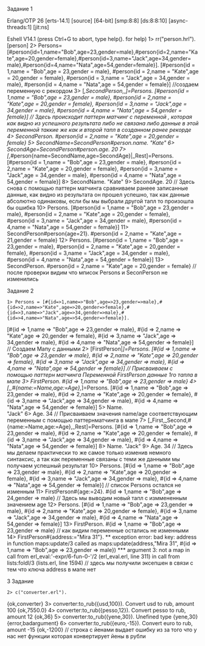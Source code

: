
Задание 1

Erlang/OTP 26 [erts-14.1] [source] [64-bit] [smp:8:8] [ds:8:8:10] [async-threads:1] [jit:ns]

Eshell V14.1 (press Ctrl+G to abort, type help(). for help)
    1> rr("person.hrl").
[person]
    2> Persons=[#person{id=1,name="Bob",age=23,gender=male},#person{id=2,name="Kate",age=20,gender=female},#person{id=3,name="Jack",age=34,gender= male},#person{id=4,name="Nata",age=54,gender=female}].
[#person{id = 1,name = "Bob",age = 23,gender = male},
 #person{id = 2,name = "Kate",age = 20,gender = female},
 #person{id = 3,name = "Jack",age = 34,gender = male},
 #person{id = 4,name = "Nata",age = 54,gender = female}]
        //создаем переменную с рекордом 
    3> [_,SecondPerson,_,_]=Persons.
[#person{id = 1,name = "Bob",age = 23,gender = male},
 #person{id = 2,name = "Kate",age = 20,gender = female},
 #person{id = 3,name = "Jack",age = 34,gender = male},
 #person{id = 4,name = "Nata",age = 54,gender = female}]
        // Здесь происходит паттерн матчинг с переменной , которая как видно из успешного результата либо не связана либо данные в этой переменной таккие же как и второй тапл в созданном ранее рекорде
    4> SecondPerson.
#person{id = 2,name = "Kate",age = 20,gender = female}
    5> SecondName=SecondPerson#person.name.
"Kate"
    6> SecondAge=SecondPerson#person.age.
20
    7> [_,#person{name=SecondName,age=SecondAge}|_Rest]=Persons.
[#person{id = 1,name = "Bob",age = 23,gender = male},
 #person{id = 2,name = "Kate",age = 20,gender = female},
 #person{id = 3,name = "Jack",age = 34,gender = male},
 #person{id = 4,name = "Nata",age = 54,gender = female}]
    8> SecondName.
"Kate"
    9> SecondAge.
20
        // Здесь снова с помощью паттерн матчинга сравниваем ранеее записанные данные, как видно из результата он прошел успешно, так как данные абсолютно одинаковы, если бы мы выбрали другой тапл то произошла бы ошибка
    10> Persons.
[#person{id = 1,name = "Bob",age = 23,gender = male},
 #person{id = 2,name = "Kate",age = 20,gender = female},
 #person{id = 3,name = "Jack",age = 34,gender = male},
 #person{id = 4,name = "Nata",age = 54,gender = female}]
    11> SecondPerson#person{age=21}.
#person{id = 2,name = "Kate",age = 21,gender = female}
    12> Persons.
[#person{id = 1,name = "Bob",age = 23,gender = male},
 #person{id = 2,name = "Kate",age = 20,gender = female},
 #person{id = 3,name = "Jack",age = 34,gender = male},
 #person{id = 4,name = "Nata",age = 54,gender = female}]
    13> SecondPerson.
#person{id = 2,name = "Kate",age = 20,gender = female}
        // после проверки видим что мписок Persons и SeconPerson не изменились 

Задание 2 

    1> Persons = [#{id=>1,name=>"Bob",age=>23,gender=>male},#{id=>2,name=>"Kate",age=>20,gender=>female},#{id=>3,name=>"Jack",age=>34,gender=>male},#{id=>4,name=>"Nata",age=>54,gender=>female}].
[#{id => 1,name => "Bob",age => 23,gender => male},
 #{id => 2,name => "Kate",age => 20,gender => female},
 #{id => 3,name => "Jack",age => 34,gender => male},
 #{id => 4,name => "Nata",age => 54,gender => female}]
        // Создаем Мапу с данными
    2> [FirstPerson|_]=Persons.
[#{id => 1,name => "Bob",age => 23,gender => male},
 #{id => 2,name => "Kate",age => 20,gender => female},
 #{id => 3,name => "Jack",age => 34,gender => male},
 #{id => 4,name => "Nata",age => 54,gender => female}]
        // Присваиваем с помощью паттерн матчинга Переменной FirstPerson данные 1го тапла в мапе
    3> FirstPerson.
#{id => 1,name => "Bob",age => 23,gender => male}
4> [_,_,#{name:=Name,age:=Age},_]=Persons.
[#{id => 1,name => "Bob",age => 23,gender => male},
 #{id => 2,name => "Kate",age => 20,gender => female},
 #{id => 3,name => "Jack",age => 34,gender => male},
 #{id => 4,name => "Nata",age => 54,gender => female}]
    5> Name.    
"Jack"
    6> Age.
34
        // Присваиваем значения name/age соответствующим переменным с помощью паттернматчинга в мапе
    7> [_First,_Second,#{name:=Name,age:=Age},_Rest]=Persons.
[#{id => 1,name => "Bob",age => 23,gender => male},
 #{id => 2,name => "Kate",age => 20,gender => female},
 #{id => 3,name => "Jack",age => 34,gender => male},
 #{id => 4,name => "Nata",age => 54,gender => female}]
    8> Name.
"Jack"
    9> Age.
34
        // Здесь мы делаем практически то же самое только изменив немного синтаксис, а так как переменные связаны с теми же данными мы получаем успешный результат
    10> Persons.
[#{id => 1,name => "Bob",age => 23,gender => male},
 #{id => 2,name => "Kate",age => 20,gender => female},
 #{id => 3,name => "Jack",age => 34,gender => male},
 #{id => 4,name => "Nata",age => 54,gender => female}]
        // список Persons остался не изменным
    11> FirstPerson#{age:=24}.
#{id => 1,name => "Bob",age => 24,gender => male}
        // Здесь мы выводим новый тапл с изммененным значением age
    12> Persons.
[#{id => 1,name => "Bob",age => 23,gender => male},
 #{id => 2,name => "Kate",age => 20,gender => female},
 #{id => 3,name => "Jack",age => 34,gender => male},
 #{id => 4,name => "Nata",age => 54,gender => female}]
    13> FirstPerson.
#{id => 1,name => "Bob",age => 23,gender => male}
        // как видим переменные остались не изменными
14> FirstPerson#{address:="Mira 31"}.
** exception error: bad key: address
     in function  maps:update/3
        called as maps:update(address,"Mira 31",
                              #{id => 1,name => "Bob",age => 23,gender => male})
        *** argument 3: not a map
     in call from erl_eval:'-expr/6-fun-0-'/2 (erl_eval.erl, line 311)
     in call from lists:foldl/3 (lists.erl, line 1594)
        // здесь мы получили эксепшен в связи с тем что ключа address в мапе нет

3 Задание 

    2> c("converter.erl").
{ok,converter}
    3> converter:to_rub({usd,100}).
Convert usd to rub, amount 100
{ok,7550.0}
    4> converter:to_rub({pesso,12}).
Convert pesso to rub, amount 12
{ok,36}
    5> converter:to_rub({yene,30}).
Unefined type {yene,30}
{error,badargument}
    6> converter:to_rub({euro,-15}).
Convert euro to rub, amount -15
{ok,-1200}
        // строка с йенами выдает ошибку из за того что у нас нет функции которая конвертирует йены в рубли 